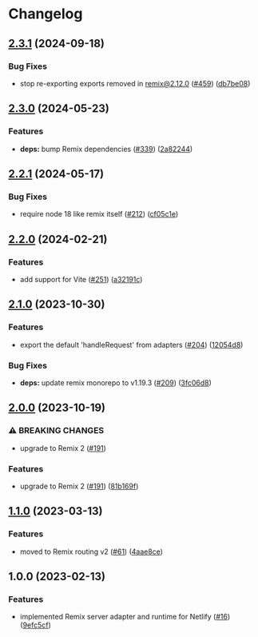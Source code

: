 # Changelog

## [2.3.1](https://github.com/netlify/remix-compute/compare/remix-runtime-v2.3.0...remix-runtime-v2.3.1) (2024-09-18)


### Bug Fixes

* stop re-exporting exports removed in remix@2.12.0 ([#459](https://github.com/netlify/remix-compute/issues/459)) ([db7be08](https://github.com/netlify/remix-compute/commit/db7be083af8b75da4f70d61c782fb5954d2c00a9))

## [2.3.0](https://github.com/netlify/remix-compute/compare/remix-runtime-v2.2.1...remix-runtime-v2.3.0) (2024-05-23)


### Features

* **deps:** bump Remix dependencies ([#339](https://github.com/netlify/remix-compute/issues/339)) ([2a82244](https://github.com/netlify/remix-compute/commit/2a82244023fcda7a8579d5c295211a0b1b0c032d))

## [2.2.1](https://github.com/netlify/remix-compute/compare/remix-runtime-v2.2.0...remix-runtime-v2.2.1) (2024-05-17)


### Bug Fixes

* require node 18 like remix itself ([#212](https://github.com/netlify/remix-compute/issues/212)) ([cf05c1e](https://github.com/netlify/remix-compute/commit/cf05c1e22709531410f2bb574994319785c08c2d))

## [2.2.0](https://github.com/netlify/remix-compute/compare/remix-runtime-v2.1.0...remix-runtime-v2.2.0) (2024-02-21)


### Features

* add support for Vite ([#251](https://github.com/netlify/remix-compute/issues/251)) ([a32191c](https://github.com/netlify/remix-compute/commit/a32191c58525006f8ecf5cb72e662f88e229c9ad))

## [2.1.0](https://github.com/netlify/remix-compute/compare/remix-runtime-v2.0.0...remix-runtime-v2.1.0) (2023-10-30)


### Features

* export the default 'handleRequest' from adapters ([#204](https://github.com/netlify/remix-compute/issues/204)) ([12054d8](https://github.com/netlify/remix-compute/commit/12054d8f4d14d1c8942dc71c96734c0d8d09181d))


### Bug Fixes

* **deps:** update remix monorepo to v1.19.3 ([#209](https://github.com/netlify/remix-compute/issues/209)) ([3fc06d8](https://github.com/netlify/remix-compute/commit/3fc06d8bc37aa566a7aadd122a629e904105d276))

## [2.0.0](https://github.com/netlify/remix-compute/compare/remix-runtime-v1.1.0...remix-runtime-v2.0.0) (2023-10-19)


### ⚠ BREAKING CHANGES

* upgrade to Remix 2 ([#191](https://github.com/netlify/remix-compute/issues/191))

### Features

* upgrade to Remix 2 ([#191](https://github.com/netlify/remix-compute/issues/191)) ([81b169f](https://github.com/netlify/remix-compute/commit/81b169f1a796fddc7dfdc97d83ec01116fd7c3fb))

## [1.1.0](https://github.com/netlify/remix-compute/compare/remix-runtime-v1.0.0...remix-runtime-v1.1.0) (2023-03-13)


### Features

* moved to Remix routing v2 ([#61](https://github.com/netlify/remix-compute/issues/61)) ([4aae8ce](https://github.com/netlify/remix-compute/commit/4aae8cec20f604d6c306245d7b7645b65a36be4d))

## 1.0.0 (2023-02-13)


### Features

* implemented Remix server adapter and runtime for Netlify ([#16](https://github.com/netlify/remix-compute/issues/16)) ([9efc5cf](https://github.com/netlify/remix-compute/commit/9efc5cfe75b9bffb78b2af5ca9d8b3828cf3278f))
